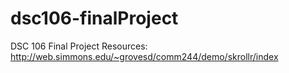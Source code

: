 # dsc106-finalProject
DSC 106 Final Project
Resources:
http://web.simmons.edu/~grovesd/comm244/demo/skrollr/index
